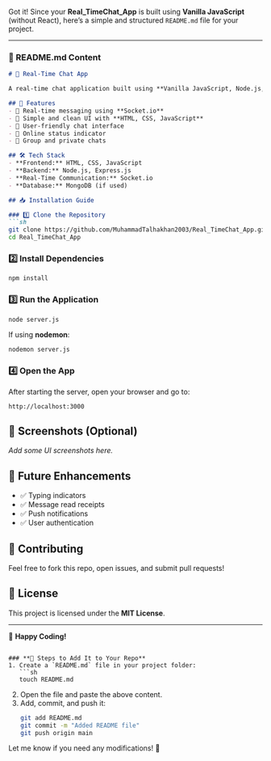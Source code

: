 Got it! Since your **Real_TimeChat_App** is built using **Vanilla JavaScript** (without React), here’s a simple and structured `README.md` file for your project.

---

### **📜 README.md Content**
```md
# 📢 Real-Time Chat App

A real-time chat application built using **Vanilla JavaScript, Node.js, Express, and Socket.io**. It allows users to send and receive messages instantly.

## 🚀 Features
- 🔹 Real-time messaging using **Socket.io**
- 🔹 Simple and clean UI with **HTML, CSS, JavaScript**
- 🔹 User-friendly chat interface
- 🔹 Online status indicator
- 🔹 Group and private chats

## 🛠️ Tech Stack
- **Frontend:** HTML, CSS, JavaScript
- **Backend:** Node.js, Express.js
- **Real-Time Communication:** Socket.io
- **Database:** MongoDB (if used)

## 📥 Installation Guide

### 1️⃣ Clone the Repository
```sh
git clone https://github.com/MuhammadTalhakhan2003/Real_TimeChat_App.git
cd Real_TimeChat_App
```

### 2️⃣ Install Dependencies
```sh
npm install
```

### 3️⃣ Run the Application
```sh
node server.js
```
If using **nodemon**:
```sh
nodemon server.js
```

### 4️⃣ Open the App
After starting the server, open your browser and go to:  
```
http://localhost:3000
```

## 📸 Screenshots (Optional)
_Add some UI screenshots here._

## 🎯 Future Enhancements
- ✅ Typing indicators
- ✅ Message read receipts
- ✅ Push notifications
- ✅ User authentication

## 🤝 Contributing
Feel free to fork this repo, open issues, and submit pull requests!

## 📜 License
This project is licensed under the **MIT License**.

---
🚀 **Happy Coding!**
```

### **📌 Steps to Add It to Your Repo**
1. Create a `README.md` file in your project folder:
   ```sh
   touch README.md
   ```
2. Open the file and paste the above content.
3. Add, commit, and push it:
   ```sh
   git add README.md
   git commit -m "Added README file"
   git push origin main
   ```

Let me know if you need any modifications! 🚀
